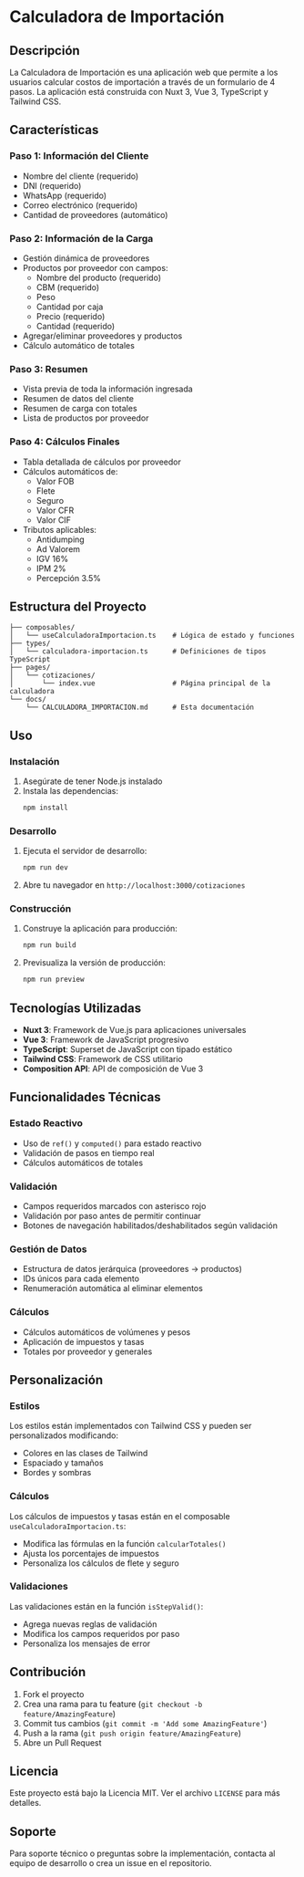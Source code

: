# Calculadora de Importación

## Descripción

La Calculadora de Importación es una aplicación web que permite a los usuarios calcular costos de importación a través de un formulario de 4 pasos. La aplicación está construida con Nuxt 3, Vue 3, TypeScript y Tailwind CSS.

## Características

### Paso 1: Información del Cliente
- Nombre del cliente (requerido)
- DNI (requerido)
- WhatsApp (requerido)
- Correo electrónico (requerido)
- Cantidad de proveedores (automático)

### Paso 2: Información de la Carga
- Gestión dinámica de proveedores
- Productos por proveedor con campos:
  - Nombre del producto (requerido)
  - CBM (requerido)
  - Peso
  - Cantidad por caja
  - Precio (requerido)
  - Cantidad (requerido)
- Agregar/eliminar proveedores y productos
- Cálculo automático de totales

### Paso 3: Resumen
- Vista previa de toda la información ingresada
- Resumen de datos del cliente
- Resumen de carga con totales
- Lista de productos por proveedor

### Paso 4: Cálculos Finales
- Tabla detallada de cálculos por proveedor
- Cálculos automáticos de:
  - Valor FOB
  - Flete
  - Seguro
  - Valor CFR
  - Valor CIF
- Tributos aplicables:
  - Antidumping
  - Ad Valorem
  - IGV 16%
  - IPM 2%
  - Percepción 3.5%

## Estructura del Proyecto

```
├── composables/
│   └── useCalculadoraImportacion.ts    # Lógica de estado y funciones
├── types/
│   └── calculadora-importacion.ts      # Definiciones de tipos TypeScript
├── pages/
│   └── cotizaciones/
│       └── index.vue                   # Página principal de la calculadora
└── docs/
    └── CALCULADORA_IMPORTACION.md      # Esta documentación
```

## Uso

### Instalación

1. Asegúrate de tener Node.js instalado
2. Instala las dependencias:
   ```bash
   npm install
   ```

### Desarrollo

1. Ejecuta el servidor de desarrollo:
   ```bash
   npm run dev
   ```

2. Abre tu navegador en `http://localhost:3000/cotizaciones`

### Construcción

1. Construye la aplicación para producción:
   ```bash
   npm run build
   ```

2. Previsualiza la versión de producción:
   ```bash
   npm run preview
   ```

## Tecnologías Utilizadas

- **Nuxt 3**: Framework de Vue.js para aplicaciones universales
- **Vue 3**: Framework de JavaScript progresivo
- **TypeScript**: Superset de JavaScript con tipado estático
- **Tailwind CSS**: Framework de CSS utilitario
- **Composition API**: API de composición de Vue 3

## Funcionalidades Técnicas

### Estado Reactivo
- Uso de `ref()` y `computed()` para estado reactivo
- Validación de pasos en tiempo real
- Cálculos automáticos de totales

### Validación
- Campos requeridos marcados con asterisco rojo
- Validación por paso antes de permitir continuar
- Botones de navegación habilitados/deshabilitados según validación

### Gestión de Datos
- Estructura de datos jerárquica (proveedores → productos)
- IDs únicos para cada elemento
- Renumeración automática al eliminar elementos

### Cálculos
- Cálculos automáticos de volúmenes y pesos
- Aplicación de impuestos y tasas
- Totales por proveedor y generales

## Personalización

### Estilos
Los estilos están implementados con Tailwind CSS y pueden ser personalizados modificando:
- Colores en las clases de Tailwind
- Espaciado y tamaños
- Bordes y sombras

### Cálculos
Los cálculos de impuestos y tasas están en el composable `useCalculadoraImportacion.ts`:
- Modifica las fórmulas en la función `calcularTotales()`
- Ajusta los porcentajes de impuestos
- Personaliza los cálculos de flete y seguro

### Validaciones
Las validaciones están en la función `isStepValid()`:
- Agrega nuevas reglas de validación
- Modifica los campos requeridos por paso
- Personaliza los mensajes de error

## Contribución

1. Fork el proyecto
2. Crea una rama para tu feature (`git checkout -b feature/AmazingFeature`)
3. Commit tus cambios (`git commit -m 'Add some AmazingFeature'`)
4. Push a la rama (`git push origin feature/AmazingFeature`)
5. Abre un Pull Request

## Licencia

Este proyecto está bajo la Licencia MIT. Ver el archivo `LICENSE` para más detalles.

## Soporte

Para soporte técnico o preguntas sobre la implementación, contacta al equipo de desarrollo o crea un issue en el repositorio.









